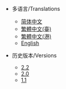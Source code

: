 * 多语言/Translations
  * [简体中文](zh-cn/)
  * [繁體中文(臺)](zh-tw/)
  * [繁體中文(港)](zh-hk/)
  * [English](en/)

* 历史版本/Versions
  * [2.2](https://hyperf.wiki/2.2)
  * [2.0](https://hyperf.wiki/2.0)
  * [1.1](https://hyperf.wiki/1.1)
